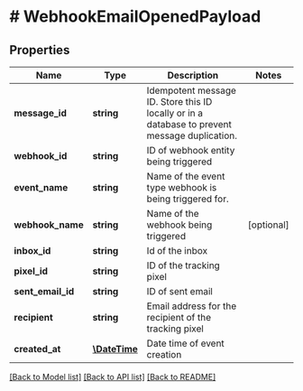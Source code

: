 # # WebhookEmailOpenedPayload

## Properties

Name | Type | Description | Notes
------------ | ------------- | ------------- | -------------
**message_id** | **string** | Idempotent message ID. Store this ID locally or in a database to prevent message duplication. |
**webhook_id** | **string** | ID of webhook entity being triggered |
**event_name** | **string** | Name of the event type webhook is being triggered for. |
**webhook_name** | **string** | Name of the webhook being triggered | [optional]
**inbox_id** | **string** | Id of the inbox |
**pixel_id** | **string** | ID of the tracking pixel |
**sent_email_id** | **string** | ID of sent email |
**recipient** | **string** | Email address for the recipient of the tracking pixel |
**created_at** | [**\DateTime**](\DateTime) | Date time of event creation |

[[Back to Model list]](../../README#models) [[Back to API list]](../../README#endpoints) [[Back to README]](../../README)

